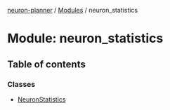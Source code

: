 [neuron-planner](../README.md) / [Modules](../modules.md) / neuron\_statistics

# Module: neuron\_statistics

## Table of contents

### Classes

- [NeuronStatistics](../classes/neuron_statistics.NeuronStatistics.md)

